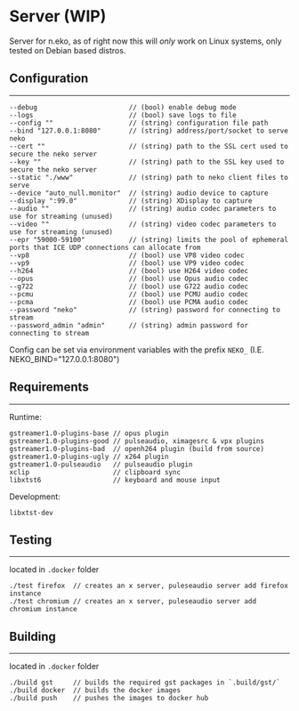 # Server (WIP)
Server for n.eko, as of right now this will *only* work on Linux systems, only tested on Debian based distros.

## Configuration
------
```
--debug                       // (bool) enable debug mode
--logs                        // (bool) save logs to file
--config ""                   // (string) configuration file path
--bind "127.0.0.1:8080"       // (string) address/port/socket to serve neko
--cert ""                     // (string) path to the SSL cert used to secure the neko server
--key ""                      // (string) path to the SSL key used to secure the neko server
--static "./www"              // (string) path to neko client files to serve
--device "auto_null.monitor"  // (string) audio device to capture
--display ":99.0"             // (string) XDisplay to capture
--audio ""                    // (string) audio codec parameters to use for streaming (unused)
--video ""                    // (string) video codec parameters to use for streaming (unused)
--epr "59000-59100"           // (string) limits the pool of ephemeral ports that ICE UDP connections can allocate from
--vp8                         // (bool) use VP8 video codec
--vp9                         // (bool) use VP9 video codec
--h264                        // (bool) use H264 video codec
--opus                        // (bool) use Opus audio codec
--g722                        // (bool) use G722 audio codec
--pcmu                        // (bool) use PCMU audio codec
--pcma                        // (bool) use PCMA audio codec
--password "neko"             // (string) password for connecting to stream
--password_admin "admin"      // (string) admin password for connecting to stream
```

Config can be set via environment variables with the prefix `NEKO_` (I.E. NEKO_BIND="127.0.0.1:8080")

## Requirements
------
Runtime:
```
gstreamer1.0-plugins-base // opus plugin
gstreamer1.0-plugins-good // pulseaudio, ximagesrc & vpx plugins
gstreamer1.0-plugins-bad  // openh264 plugin (build from source)
gstreamer1.0-plugins-ugly // x264 plugin
gstreamer1.0-pulseaudio   // pulseaudio plugin
xclip                     // clipboard sync
libxtst6                  // keyboard and mouse input
```

Development:
```
libxtst-dev
```

## Testing
------
located in `.docker` folder
```
./test firefox  // creates an x server, puleseaudio server add firefox instance
./test chromium // creates an x server, puleseaudio server add chromium instance
```

## Building
------
located in `.docker` folder
```
./build gst     // builds the required gst packages in `.build/gst/`
./build docker  // builds the docker images
./build push    // pushes the images to docker hub
```

